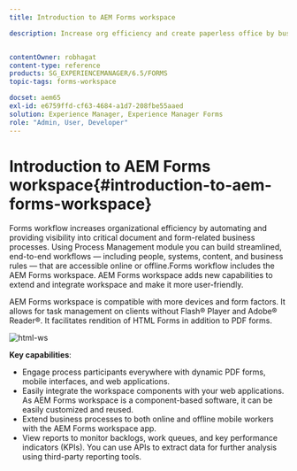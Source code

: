 ```yaml
---
title: Introduction to AEM Forms workspace

description: Increase org efficiency and create paperless office by business process automation using LiveCycle AEM Forms workspace.


contentOwner: robhagat
content-type: reference
products: SG_EXPERIENCEMANAGER/6.5/FORMS
topic-tags: forms-workspace

docset: aem65
exl-id: e6759ffd-cf63-4684-a1d7-208fbe55aaed
solution: Experience Manager, Experience Manager Forms
role: "Admin, User, Developer"
---
```

# Introduction to AEM Forms workspace{#introduction-to-aem-forms-workspace}

Forms workflow increases organizational efficiency by automating and providing visibility into critical document and form-related business processes. Using Process Management module you can build streamlined, end-to-end workflows — including people, systems, content, and business rules — that are accessible online or offline.Forms workflow includes the AEM Forms workspace. AEM Forms workspace adds new capabilities to extend and integrate workspace and make it more user-friendly.

AEM Forms workspace is compatible with more devices and form factors. It allows for task management on clients without Flash® Player and Adobe® Reader®. It facilitates rendition of HTML Forms in addition to PDF forms.

![html-ws](assets/html-ws.png)

**Key capabilities**:

* Engage process participants everywhere with dynamic PDF forms, mobile interfaces, and web applications.
* Easily integrate the workspace components with your web applications. As AEM Forms workspace is a component-based software, it can be easily customized and reused.
* Extend business processes to both online and offline mobile workers with the AEM Forms workspace app.
* View reports to monitor backlogs, work queues, and key performance indicators (KPIs). You can use APIs to extract data for further analysis using third-party reporting tools.
